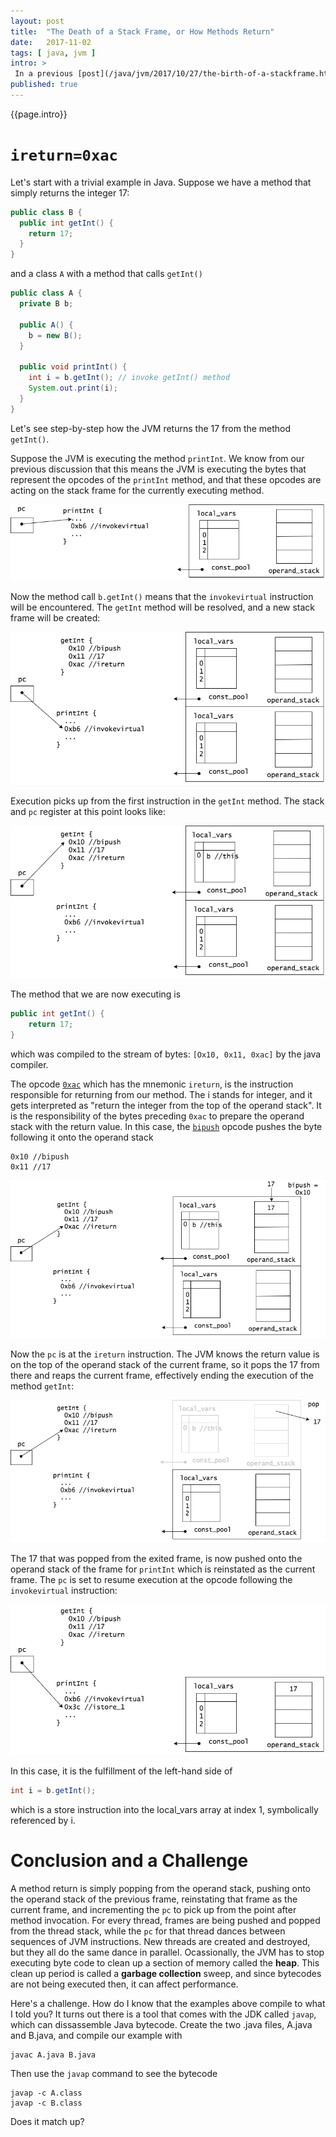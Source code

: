 ```yaml
---
layout: post
title:  "The Death of a Stack Frame, or How Methods Return"
date:   2017-11-02
tags: [ java, jvm ]
intro: >
 In a previous [post](/java/jvm/2017/10/27/the-birth-of-a-stackframe.html), we looked at how the JVM creates a new stack frame when it invokes a method. In this melodramatically named series, we will take a look at how methods return from the perspective of the JVM.
published: true
---
```

{{page.intro}}

# `ireturn=0xac`

Let's start with a trivial example in Java. Suppose we have a method that simply returns the integer 17:

```java
public class B {
  public int getInt() {		
    return 17;
  }
}
```

and a class `A` with a method that calls `getInt()`

```java
public class A {
  private B b;

  public A() {
    b = new B();
  }

  public void printInt() {
    int i = b.getInt(); // invoke getInt() method
    System.out.print(i);
  }
}
```

Let's see step-by-step how the JVM returns the 17 from the method `getInt()`.

Suppose the JVM is executing the method `printInt`. We know from our previous discussion that this means the JVM is executing the bytes that represent the opcodes of the `printInt` method, and that these opcodes are acting on the stack frame for the currently executing method.

![](/images/death-of-a-stack-frame/1.png)

Now the method call `b.getInt()` means that the `invokevirtual` instruction will be encountered. The `getInt` method will be resolved, and a new stack frame will be created:

![](/images/death-of-a-stack-frame/2.png)

Execution picks up from the first instruction in the `getInt` method. The stack and `pc` register at this point looks like:

![](/images/death-of-a-stack-frame/3.png)

The method that we are now executing is

```java
public int getInt() {		
	return 17;
}
```

which was compiled to the stream of bytes: `[Ox10, 0x11, 0xac]` by the java compiler.

The opcode [`0xac`](https://docs.oracle.com/javase/specs/jvms/se8/html/jvms-6.html#jvms-6.5.ireturn) which has the mnemonic `ireturn`, is the instruction responsible for returning from our method. The i stands for integer, and it gets interpreted as "return the integer from the top of the operand stack". It is the responsibility of the bytes preceding `0xac` to prepare the operand stack with the return value. In this case, the [`bipush`](https://docs.oracle.com/javase/specs/jvms/se8/html/jvms-6.html#jvms-6.5.bipush) opcode pushes the byte following it onto the operand stack

```
0x10 //bipush
0x11 //17
```

![](/images/death-of-a-stack-frame/4.png)

Now the `pc` is at the `ireturn` instruction. The JVM knows the return value is on the top of the operand stack of the current frame, so it pops the 17 from there and reaps the current frame, effectively ending the execution of the method `getInt`:

![](/images/death-of-a-stack-frame/5.png)

The 17 that was popped from the exited frame, is now pushed onto the operand stack of the frame for `printInt` which is reinstated as the current frame. The `pc` is set to resume execution at the opcode following the `invokevirtual` instruction:

![](/images/death-of-a-stack-frame/6.png)

In this case, it is the fulfillment of the left-hand side of

```java
int i = b.getInt();
```

which is a store instruction into the local_vars array at index 1, symbolically referenced by i.

# Conclusion and a Challenge

A method return is simply popping from the operand stack, pushing onto the operand stack of the previous frame, reinstating that frame as the current frame, and incrementing the `pc` to pick up from the point after method invocation. For every thread, frames are being pushed and popped from the thread stack, while the `pc` for that thread dances between sequences of JVM instructions. New threads are created and destroyed, but they all do the same dance in parallel. Ocassionally, the JVM has to stop executing byte code to clean up a section of memory called the **heap**. This clean up period is called a **garbage collection** sweep, and since bytecodes are not being executed then, it can affect performance.

Here's a challenge. How do I know that the examples above compile to what I told you? It turns out there is a tool that comes with the JDK called `javap`, which can dissassemble Java bytecode. Create the two .java files, A.java and B.java, and compile our example with

```
javac A.java B.java
```

Then use the `javap` command to see the bytecode

```
javap -c A.class
javap -c B.class
```

Does it match up?
